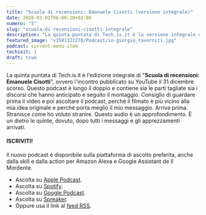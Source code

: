 ```yaml
---
title: "Scuola di recensioni: Emanuele Cisotti (versione integrale)"
date: 2020-03-01T06:00:20+02:00
numero: "5"
slug: "scuola-di-recensioni-cisotti-integrale"
description: "La quinta puntata di Tech.is.it è la versione integrale di Scuola di recensioni con ospite Emanuele Cisotti. Autore: Riccardo Palombo"
featured_image: "v1581322278/Podcast/io-giorgio_taverniti.jpg"
podcast: current-menu-item
techisit: 1
draft: true
---
```




La quinta puntata di Tech.is.it è l'edizione integrale di "**Scuola di recensioni: Emanuele Cisotti**", ovvero l'incontro pubblicato su YouTube il 31 dicembre scorso. Questo podcast è lungo il doppio e contiene sia le parti tagliate sia i discorsi che hanno anticipato e seguito il montaggio. Consiglio di guardare prima il video e poi ascoltare il podcast, perché il filmato è più vicino alla mia idea originale e perché porta meglio il mio messaggio. Arriva prima. Stranisce come ho voluto stranire. Questo audio è un approfondimento. È un dietro le quinte, dovuto, dopo tutti i messaggi e gli apprezzamenti arrivati.

#### ISCRIVITI!

Il nuovo podcast è disponibile sulla piattaforma di ascolto preferita, anche dalla skill e dalla action per Amazon Alexa e Google Assistant de Il Mordente. 

- Ascolta su <a href="https://podcasts.apple.com/it/podcast/tech-is-it/id1492275528" target="_blank" rel="nofollow noopener" title="Ascolta Tech.is.it su Apple Podcast">Apple Podcast</a>.
- Ascolta su <a href="https://open.spotify.com/show/0YsuYqJ8tY7E6PyDfNLOVQ" title="Ascolta Tech.is.it su Spotify" target="_blank" rel="nofollow noopener">Spotify</a>.
- Ascolta su <a href="https://podcasts.google.com/?feed=aHR0cHM6Ly93d3cuc3ByZWFrZXIuY29tL3Nob3cvNDE3NjE2OC9lcGlzb2Rlcy9mZWVk" title="Ascolta Tech.is.it su Google Podcast" target="_blank" rel="nofollow noopener">Google Podcast</a>.
- Ascolta su <a href="https://www.spreaker.com/show/tech-is-it" title="Ascolta Tech.is.it su Spreaker" target="_blank" rel="nofollow noopener">Spreaker</a>.
- Oppure usa il link al <a href="https://www.spreaker.com/show/4176168/episodes/feed" title="RSS Tech.is.it" target="_blank" rel="nofollow noopener">feed RSS</a>.
</ol>